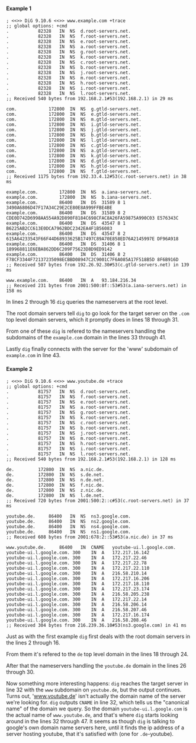 #### Example 1

```
; <<>> DiG 9.10.6 <<>> www.example.com +trace
;; global options: +cmd
.			82328	IN	NS	d.root-servers.net.
.			82328	IN	NS	f.root-servers.net.
.			82328	IN	NS	e.root-servers.net.
.			82328	IN	NS	a.root-servers.net.
.			82328	IN	NS	g.root-servers.net.
.			82328	IN	NS	k.root-servers.net.
.			82328	IN	NS	c.root-servers.net.
.			82328	IN	NS	b.root-servers.net.
.			82328	IN	NS	j.root-servers.net.
.			82328	IN	NS	m.root-servers.net.
.			82328	IN	NS	h.root-servers.net.
.			82328	IN	NS	i.root-servers.net.
.			82328	IN	NS	l.root-servers.net.
;; Received 540 bytes from 192.168.2.1#53(192.168.2.1) in 29 ms

com.			172800	IN	NS	g.gtld-servers.net.
com.			172800	IN	NS	e.gtld-servers.net.
com.			172800	IN	NS	m.gtld-servers.net.
com.			172800	IN	NS	i.gtld-servers.net.
com.			172800	IN	NS	j.gtld-servers.net.
com.			172800	IN	NS	b.gtld-servers.net.
com.			172800	IN	NS	l.gtld-servers.net.
com.			172800	IN	NS	c.gtld-servers.net.
com.			172800	IN	NS	a.gtld-servers.net.
com.			172800	IN	NS	k.gtld-servers.net.
com.			172800	IN	NS	d.gtld-servers.net.
com.			172800	IN	NS	h.gtld-servers.net.
com.			172800	IN	NS	f.gtld-servers.net.
;; Received 1175 bytes from 192.33.4.12#53(c.root-servers.net) in 38 ms

example.com.		172800	IN	NS	a.iana-servers.net.
example.com.		172800	IN	NS	b.iana-servers.net.
example.com.		86400	IN	DS	31589 8 1 3490A6806D47F17A34C29E2CE80E8A999FFBE4BE
example.com.		86400	IN	DS	31589 8 2 CDE0D742D6998AA554A92D890F8184C698CFAC8A26FA59875A990C03 E576343C
example.com.		86400	IN	DS	43547 8 1 B6225AB2CC613E0DCA7962BDC2342EA4F1B56083
example.com.		86400	IN	DS	43547 8 2 615A64233543F66F44D68933625B17497C89A70E858ED76A2145997E DF96A918
example.com.		86400	IN	DS	31406 8 1 189968811E6EBA862DD6C209F75623D8D9ED9142
example.com.		86400	IN	DS	31406 8 2 F78CF3344F72137235098ECBBD08947C2C9001C7F6A085A17F518B5D 8F6B916D
;; Received 507 bytes from 192.26.92.30#53(c.gtld-servers.net) in 139 ms

www.example.com.	86400	IN	A	93.184.216.34
;; Received 231 bytes from 2001:500:8f::53#53(a.iana-servers.net) in 158 ms
```

In lines 2 through 16 `dig` queries the nameservers at the root level.  

The root domain servers tell `dig` to go look for the target server on the
`.com` top level domain servers, which it promptly does in lines 18 through 31.

From one of these `dig` is refered to the nameservers handling the subdomains
of the `example.com` domain in the lines 33 through 41.

Lastly `dig` finally connects with the server for the 'www' subdomain of
`example.com` in line 43.


#### Example 2

```
; <<>> DiG 9.10.6 <<>> www.youtube.de +trace
;; global options: +cmd
.			81757	IN	NS	d.root-servers.net.
.			81757	IN	NS	f.root-servers.net.
.			81757	IN	NS	e.root-servers.net.
.			81757	IN	NS	a.root-servers.net.
.			81757	IN	NS	g.root-servers.net.
.			81757	IN	NS	k.root-servers.net.
.			81757	IN	NS	c.root-servers.net.
.			81757	IN	NS	b.root-servers.net.
.			81757	IN	NS	j.root-servers.net.
.			81757	IN	NS	m.root-servers.net.
.			81757	IN	NS	h.root-servers.net.
.			81757	IN	NS	i.root-servers.net.
.			81757	IN	NS	l.root-servers.net.
;; Received 540 bytes from 192.168.2.1#53(192.168.2.1) in 128 ms

de.			172800	IN	NS	a.nic.de.
de.			172800	IN	NS	s.de.net.
de.			172800	IN	NS	n.de.net.
de.			172800	IN	NS	f.nic.de.
de.			172800	IN	NS	z.nic.de.
de.			172800	IN	NS	l.de.net.
;; Received 720 bytes from 2001:500:2::c#53(c.root-servers.net) in 37 ms

youtube.de.		86400	IN	NS	ns3.google.com.
youtube.de.		86400	IN	NS	ns2.google.com.
youtube.de.		86400	IN	NS	ns4.google.com.
youtube.de.		86400	IN	NS	ns1.google.com.
;; Received 608 bytes from 2001:678:2::53#53(a.nic.de) in 37 ms

www.youtube.de.		86400	IN	CNAME	youtube-ui.l.google.com.
youtube-ui.l.google.com. 300	IN	A	172.217.16.142
youtube-ui.l.google.com. 300	IN	A	172.217.22.46
youtube-ui.l.google.com. 300	IN	A	172.217.22.78
youtube-ui.l.google.com. 300	IN	A	172.217.22.110
youtube-ui.l.google.com. 300	IN	A	216.58.210.14
youtube-ui.l.google.com. 300	IN	A	172.217.16.206
youtube-ui.l.google.com. 300	IN	A	172.217.18.110
youtube-ui.l.google.com. 300	IN	A	172.217.23.174
youtube-ui.l.google.com. 300	IN	A	216.58.205.238
youtube-ui.l.google.com. 300	IN	A	172.217.22.14
youtube-ui.l.google.com. 300	IN	A	216.58.206.14
youtube-ui.l.google.com. 300	IN	A	216.58.207.46
youtube-ui.l.google.com. 300	IN	A	172.217.16.174
youtube-ui.l.google.com. 300	IN	A	216.58.208.46
;; Received 304 bytes from 216.239.36.10#53(ns3.google.com) in 41 ms
```

Just as with the first example `dig` first deals with the root domain servers
in the lines 2 through 16.

From them it's refered to the `de` top level domain in the lines 18 through 24.

After that the nameservers handling the `youtube.de` domain in the lines 26
through 30.

Now something more interesting happens: `dig` reaches the target server in line
32 with the `www` subdomain on `youtube.de`, but the output continues. Turns
out, 'www.youtube.de' isn't actually the domain name of the server we're
looking for.  `dig` outputs `CNAME` in line 32, which tells us the "canonical
name" of the domain we query. So the domain `youtube-ui.l.google.com` is the
actual name of `www.youtube.de`, and that's where `dig` starts looking around
in the lines 32 through 47. It seems as though `dig` is talking to google's own
domain name servers here, until it finds the ip address of a server hosting
youtube, that it's satisfied with (one for `.de`-youtube).
